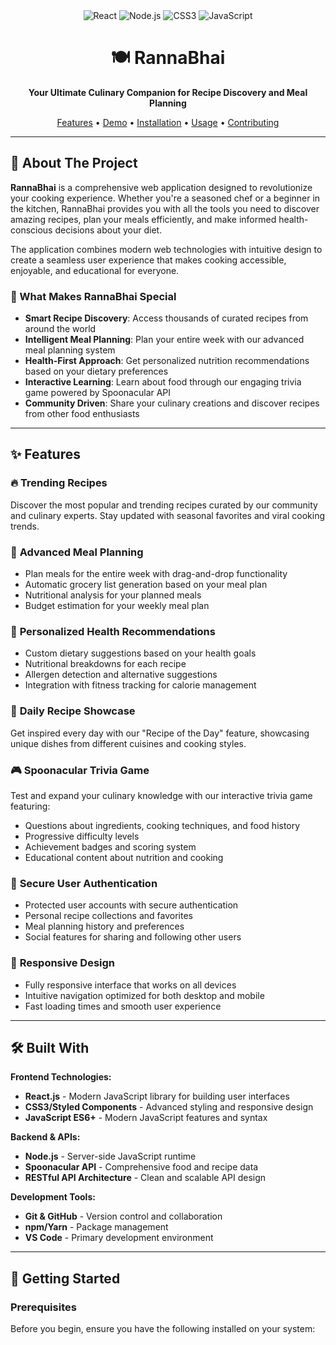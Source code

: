 <div align="center">
  <img src="https://img.shields.io/badge/React-20232A?style=for-the-badge&logo=react&logoColor=61DAFB" alt="React">
  <img src="https://img.shields.io/badge/Node.js-43853D?style=for-the-badge&logo=node.js&logoColor=white" alt="Node.js">
  <img src="https://img.shields.io/badge/CSS3-1572B6?style=for-the-badge&logo=css3&logoColor=white" alt="CSS3">
  <img src="https://img.shields.io/badge/JavaScript-323330?style=for-the-badge&logo=javascript&logoColor=F7DF1E" alt="JavaScript">
</div>

<div align="center">
  <h1>🍽️ RannaBhai</h1>
  <p><strong>Your Ultimate Culinary Companion for Recipe Discovery and Meal Planning</strong></p>
  
  <p>
    <a href="#features">Features</a> •
    <a href="#demo">Demo</a> •
    <a href="#installation">Installation</a> •
    <a href="#usage">Usage</a> •
    <a href="#contributing">Contributing</a>
  </p>
</div>

---

## 🎯 About The Project

**RannaBhai** is a comprehensive web application designed to revolutionize your cooking experience. Whether you're a seasoned chef or a beginner in the kitchen, RannaBhai provides you with all the tools you need to discover amazing recipes, plan your meals efficiently, and make informed health-conscious decisions about your diet.

The application combines modern web technologies with intuitive design to create a seamless user experience that makes cooking accessible, enjoyable, and educational for everyone.

### 🚀 What Makes RannaBhai Special

- **Smart Recipe Discovery**: Access thousands of curated recipes from around the world
- **Intelligent Meal Planning**: Plan your entire week with our advanced meal planning system
- **Health-First Approach**: Get personalized nutrition recommendations based on your dietary preferences
- **Interactive Learning**: Learn about food through our engaging trivia game powered by Spoonacular API
- **Community Driven**: Share your culinary creations and discover recipes from other food enthusiasts

---

## ✨ Features

### 🔥 **Trending Recipes**
Discover the most popular and trending recipes curated by our community and culinary experts. Stay updated with seasonal favorites and viral cooking trends.

### 📅 **Advanced Meal Planning**
- Plan meals for the entire week with drag-and-drop functionality
- Automatic grocery list generation based on your meal plan
- Nutritional analysis for your planned meals
- Budget estimation for your weekly meal plan

### 💪 **Personalized Health Recommendations**
- Custom dietary suggestions based on your health goals
- Nutritional breakdowns for each recipe
- Allergen detection and alternative suggestions
- Integration with fitness tracking for calorie management

### 🌟 **Daily Recipe Showcase**
Get inspired every day with our "Recipe of the Day" feature, showcasing unique dishes from different cuisines and cooking styles.

### 🎮 **Spoonacular Trivia Game**
Test and expand your culinary knowledge with our interactive trivia game featuring:
- Questions about ingredients, cooking techniques, and food history
- Progressive difficulty levels
- Achievement badges and scoring system
- Educational content about nutrition and cooking

### 🔐 **Secure User Authentication**
- Protected user accounts with secure authentication
- Personal recipe collections and favorites
- Meal planning history and preferences
- Social features for sharing and following other users

### 📱 **Responsive Design**
- Fully responsive interface that works on all devices
- Intuitive navigation optimized for both desktop and mobile
- Fast loading times and smooth user experience

---

## 🛠️ Built With

**Frontend Technologies:**
- **React.js** - Modern JavaScript library for building user interfaces
- **CSS3/Styled Components** - Advanced styling and responsive design
- **JavaScript ES6+** - Modern JavaScript features and syntax

**Backend & APIs:**
- **Node.js** - Server-side JavaScript runtime
- **Spoonacular API** - Comprehensive food and recipe data
- **RESTful API Architecture** - Clean and scalable API design

**Development Tools:**
- **Git & GitHub** - Version control and collaboration
- **npm/Yarn** - Package management
- **VS Code** - Primary development environment

---

## 🚀 Getting Started

### Prerequisites

Before you begin, ensure you have the following installed on your system:

